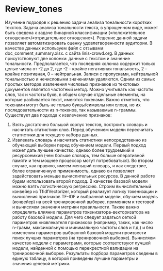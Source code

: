 # Review_tones
Изучение подходов к решению задачи анализа тональности коротких текстов.
Задача анализа тональности текста, в упрощенном виде, может быть сведена к задаче бинарной 
классификации («положительное отношение»/«отрицательное отношение»). Решение данной 
задачи позволяет автоматизировать оценку удовлетворенности аудитории.
В качестве данных используем файл с отзывами doc_comment_summary.xlsx. с сайта linis-crowd.org. В данных присутствовуют две колонки: данные с текстом и значение тональности. 
Предполагается, что последняя колонка содержит только целые числа от -2 до 2, где -2 – крайне 
негативная тональность, 2 – крайне позитивная, 0 – нейтральная. Записи с пропусками, нейтральной тональностью и нечисловыми значениями удаляются.
Одним из самых простых методов извлечения числовых признаков из текстовых документов
является частотный метод. Можно учитывать как частоты слов, так и частоты букв, в общем случае 
отдельные элементы, на которые разбивается текст, имеются токенами. Важно отметить, что 
токенами могут быть не только буквы/символы или слова, но их последовательности из n-токенов, 
так называемые n-граммы. 
Существует 
два подхода к извлечению признаков:
1. Взять достаточно большой корпус текстов, построить словарь и насчитать статистики слов. 
Перед обучением модели пересчитать статистики для текущего набора данных.
2. Извлекать словарь и насчитать статистики непосредственно из обучающей выборки перед 
обучением модели.
Первый подход может дать лучшее качество, однако более трудоемкий и ресурсоемкий (чем 
больше словарь, тем больше оперативной памяти и тем мощнее процессор могут потребоваться). 
Во втором случае, как правило, имеем меньший словарь, и как следствие, более ограниченную 
применимость, однако он позволяет задействовать меньше вычислительных ресурсов. В данной 
работе будем использовать второй подход.
В качестве базовой модели можно взять логистическую регрессию. Строим вычислительный конвейер из TfidfVectorizer, который реализует логику токенизации 
и вычисления признаков TF-IDF и выбранной модели, обучаем модель
(конвейер) на всей тренировочной выборке, применяем к тестовой и вычисляем значения метрики
правильности.
Также важно определить влияние параметров токенизатора-векторизатора на работу базовой модели. Для чего следует задаться сеткой 
параметров «извлекателя признаков» (например, таких, как число n-грамм, максимальную и 
минимальную частоты слов и т.д.) и без изменения параметров выбранной базовой модели
произвести поиск лучших параметров (на тренировочной выборке). Вычисляем качество модели с 
параметрами, которые соответствуют лучшей модели, найденной с помощью перекрестной 
валидации на тренировочной выборке.
Результаты подбора параметров сведены в единую таблицу, в которой приведены лучшие параметры 
и значения целевой метрики.
